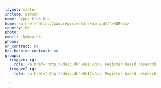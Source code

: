 ```yaml
---
layout: master
include: person
name: Jeppe Klok Due
home: <a href="http://www.registerforskning.dk/">KOR</a>
country: DK
photo:
email: jkd@sa.dk
phone:
on_contract: no
has_been_on_contract: no
groups:
  tryggve1-rg:
    role: <a href="http://deic.dk">DeIC</a>, Register based research
  tryggve2-rg:
    role: <a href="http://deic.dk">DeIC</a>, Register based research

---
```

